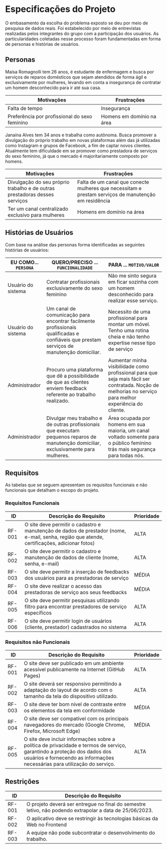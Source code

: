 # Especificações do Projeto

O embasamento da escolha do problema exposto se deu por meio de pesquisa de dados reais. Foi estabelecido por meio de entrevistas realizadas pelos integrantes do grupo com a participação dos usuários. As particularidades coletadas nesse processo foram fundamentadas em forma de personas e histórias de usuários.

## Personas

Maísa Romagnolli tem 26 anos, é estudante de enfermagem e busca por serviços de reparos domésticos que sejam atendidos de forma ágil e exclusivamente por mulheres, levando em conta a insegurança de contratar um homem desconhecido para ir até sua casa.

|Motivações| Frustrações|
|--------------------|------------------------------------|
|Falta de tempo  | Insegurança|
|Preferência por profissional do sexo feminino | Homens em domínio na área |  


Janaína Alves tem 34  anos e trabalha como autônoma. Busca promover a divulgação do próprio trabalho em novas plataformas além das já utilizadas como Instagram e grupos de Facebook, a fim de captar novos clientes. Atualmente tem dificuldade em se promover como prestadora de serviços do sexo feminino, já que o mercado é majoritariamente composto por homens.

|Motivações| Frustrações|
|--------------------|------------------------------------|
|Divulgação do seu próprio trabalho e de outras prestadoras desses serviços|Falta de um canal que conecte mulheres que necessitam e prestam serviços de manutenção em residência|
|Ter um canal centralizado exclusivo para mulheres| Homens em domínio na área |  




## Histórias de Usuários

Com base na análise das personas forma identificadas as seguintes histórias de usuários:

|EU COMO... `PERSONA`| QUERO/PRECISO ... `FUNCIONALIDADE` |PARA ... `MOTIVO/VALOR`                 |
|--------------------|------------------------------------|----------------------------------------|
|Usuário do sistema  | Contratar profissionais exclusivamente do sexo feminino         | Não me sinto segura em ficar sozinha com um homem desconhecido para realizar esse serviço.              |
|Usuário do sistema  |Um canal de comunicação para encontrar facilmente profissionais qualificadas e confiáveis que prestam serviços de manutenção domiciliar.  |Necessito de uma profissional para montar um móvel. Tenho uma rotina cheia e não tenho expertise nesse tipo de serviço              |
|Administrador       | Procuro uma plataforma que dê a possibilidade de que as clientes enviem feedback referente ao trabalho realizado. | Aumentar minha visibilidade como profissional para que seja mais fácil ser contratada. Noção de melhorias no serviço para melhor experiência do cliente. |
|Administrador       |Divulgar meu trabalho e de outras profissionais que executam pequenos reparos de manutenção domiciliar, exclusivamente para mulheres.| Área ocupada por homens em sua maioria, um canal voltado somente para o público feminino trás mais segurança para todas nós. |


## Requisitos

As tabelas que se seguem apresentam os requisitos funcionais e não funcionais que detalham o escopo do projeto.

### Requisitos Funcionais

|ID       | Descrição do Requisito  | Prioridade |
|---------|-----------------------------------------|----|
| RF-001  |O site deve permitir o cadastro e manutenção de dados de prestador (nome, e-mail, senha, região que atende, certificações, adicionar fotos)| ALTA | 
| RF-002  |O site deve permitir o cadastro e manutenção de dados de cliente (nome, senha, e-mail)  | ALTA |
| RF-003  |O site deve permitir a inserção de feedbacks dos usuários para as prestadoras de serviço | MÉDIA | 
| RF-004  |O site deve realizar o acesso das prestadoras de serviço aos seus feedbacks| MÉDIA |
| RF-005  |O site deve permitir pesquisas utilizando filtro para encontrar prestadores de serviço específicos| ALTA | 
| RF-006  |O site deve permitir login de usuários (cliente, prestador) cadastrados no sistema | ALTA |

### Requisitos não Funcionais


|ID    | Descrição do Requisito  | Prioridade |
|------|-------------------------|----|
|RF-001|O site deve ser publicado em um ambiente acessível publicamente na Internet (GitHub Pages)| ALTA | 
|RF-002|O site deverá ser responsivo permitindo a adaptação do layout de acordo com o tamanho da tela do dispositivo utilizado. | ALTA |
|RF-003|O site deve ter bom nível de contraste entre os elementos da tela em conformidade | MÉDIA | 
|RF-004|O site deve ser compatível com os principais navegadores do mercado (Google Chrome, Firefox, Microsoft Edge)| MÉDIA |
|RF-005|O site deve incluir informações sobre a política de privacidade e termos de serviço, garantindo a proteção dos dados dos usuários e fornecendo as informações necessárias para utilização do serviço.| ALTA | 


## Restrições

|ID    | Descrição do Requisito  |
|------|-------------------------|
|RF-001|O projeto deverá ser entregue no final do semestre letivo, não podendo extrapolar a data de 25/06/2023.| 
|RF-002|O aplicativo deve se restringir às tecnologias básicas da Web no Frontend|
|RF-003|A equipe não pode subcontratar o desenvolvimento do trabalho. |

